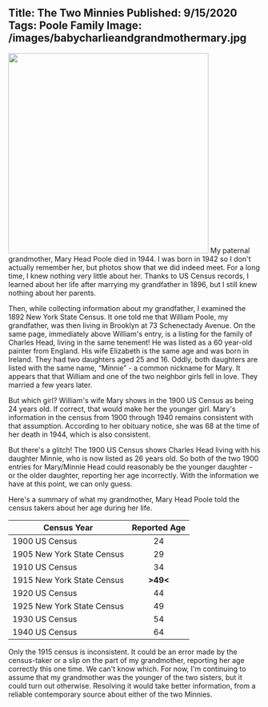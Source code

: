 Title: The Two Minnies
Published: 9/15/2020
Tags: Poole Family
Image: /images/babycharlieandgrandmothermary.jpg
---
<p><img class="left" height=400 src="/images/babycharlieandgrandmothermary.jpg">
My paternal grandmother, Mary Head Poole died in 1944. I was born in 1942 so I don't actually
remember her, but photos show that we did indeed meet. For a long time, I knew nothing very little
about her. Thanks to US Census records, I learned about her life after marrying my grandfather
in 1896, but I still knew nothing about her parents.</p>

Then, while collecting information about my grandfather, I examined the 1892 New York State Census.
It one told me that William Poole, my grandfather, was then living in Brooklyn at 73 Schenectady
Avenue. On the same page, immediately above William's entry, is a listing for the family
of Charles Head, living in the same tenement! He was listed as a 60 year-old painter from England.
His wife Elizabeth is the same age and was born in Ireland. They had two daughters aged 25 and 16.
Oddly, both daughters are listed with the same name, “Minnie” - a common nickname for Mary. It
appears that that William and one of the two neighbor girls fell in love. They married a few years
later.

But which girl? William's wife Mary shows in the 1900 US Census as being 24 years old. If correct,
that would make her the younger girl. Mary's information in the census from 1900 through 1940 remains
consistent with that assumption. According to her obituary notice, she was 68 at the time of her death in 1944, which is also consistent.

But there's a glitch! The 1900 US Census shows Charles Head living with his daughter Minnie, who is
now listed as 26 years old. So both of the two 1900 entries for Mary/Minnie Head could reasonably be
the younger daughter - or the older daughter, reporting her age incorrectly. With the information we
have at this point, we can only guess.

Here's a summary of what my grandmother, Mary Head Poole told the census takers about her age during her life.

| Census Year                | Reported Age |
| -------------------------- | :----------: |
| 1900 US Census             |      24      |
| 1905 New York State Census |      29      |
| 1910 US Census             |      34      |
| 1915 New York State Census |   **>49<**   |
| 1920 US Census             |      44      |
| 1925 New York State Census |      49      |
| 1930 US Census             |      54      |
| 1940 US Census             |      64      |

Only the 1915 census is inconsistent. It could be an error made by the census-taker or a slip
on the part of my grandmother, reporting her age correctly this one time. We can't know which.
For now, I'm continuing to assume that my grandmother was the younger of the two sisters, but it
could turn out otherwise. Resolving it would take better information, from a reliable contemporary
source about either of the two Minnies.
